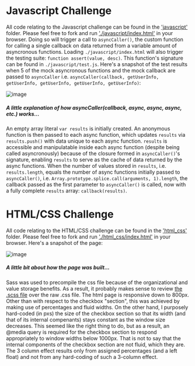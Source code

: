 # Javascript Challenge
All code relating to the Javascript challenge can be found in the ['javascript'](https://github.com/jbmilgrom/3lft/blob/master/javascript) folder. Please feel free to fork and run ['./javascript/index.html'](https://github.com/jbmilgrom/3lft/blob/master/javascript/index.html) in your browser. Doing so will trigger a call to `asyncCaller()`, the custom function for calling a single callback on data returned from a variable amount of asyncronous functions. Loading `./javascript/index.html` will also trigger the testing suite: `function assert(value, desc)`. This function's signature can be found in `./javascript/test.js`. Here's a snapshot of the test results when 5 of the mock asyncronous functions and the mock callback are passed to `asyncCaller` i.e. `asyncCaller(callback, getUserInfo, getUserInfo, getUserInfo, getUserInfo, getUserInfo)`:

![image](https://s3-us-west-2.amazonaws.com/jbmpics/triplelift/Screen+Shot+2014-10-08+at+1.16.00+PM.png)

##### A little explanation of how asyncCaller(callback, async, async, async, etc.) works...

An empty array literal `var results` is initially created. An anonymous function is then passed to each async function, which updates `results` via `results.push()` with data unique to each async function. `results` is accessible and manipulatable inside each async function (despite being called asyncronously) because of the closure formed in `asyncCaller()`'s signature, enabling `results` to serve as the cache of data returned by the async functions.  When the number of values stored in `results`, i.e. `results.length`, equals the number of async functions initially passed to `asyncCaller()`, i.e. `Array.prototype.splice.call(arguments, 1).length`, the callback passed as the first parameter to `asyncCaller()` is called, now with a fully complete `results` array: `callback(results)`.

# HTML/CSS Challenge

All code relating to the HTML/CSS challenge can be found in the ['html_css'](https://github.com/jbmilgrom/3lft/tree/master/html_css) folder. Please feel free to fork and run ['./html_css/index.html'](https://github.com/jbmilgrom/3lft/blob/master/html_css/index.html) in your browser. Here's a snapshot of the page:

![image](https://s3-us-west-2.amazonaws.com/jbmpics/triplelift/Screen+Shot+2014-10-08+at+12.57.12+PM.png)

##### A little bit about how the page was built...

Sass was used to precompile the css file because of the organizational and value storage benefits. As a result, it probably makes sense to review [the .scss file](https://github.com/jbmilgrom/3lft/blob/master/html_css/stylesheets/mystyles.css.scss) over the raw .css file. The html page is responsive down to 800px. Other than with respect to the checkbox "section", this was achieved by making use of percentages and fluid widths. On the other hand, I purposely hard-coded (in pxs) the size of the checkbox section so that its width (and that of its internal compenants) stays constant as the window size decreases. This seemed like the right thing to do, but as a result, an @media query is required for the checkbox section to respond appropriately to window widths below 1000px. That is not to say that the internal components of the checkbox section are not fluid, which they are. The 3 column effect results only from assigned percentages (and a left float) and not from any hard-coding of such a 3-column effect.  